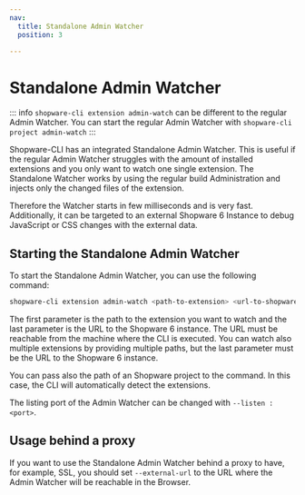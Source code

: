 ```yaml
---
nav:
  title: Standalone Admin Watcher
  position: 3

---
```


# Standalone Admin Watcher


::: info
`shopware-cli extension admin-watch` can be different to the regular Admin Watcher. You can start the regular Admin Watcher with `shopware-cli project admin-watch`
:::

Shopware-CLI has an integrated Standalone Admin Watcher. This is useful if the regular Admin Watcher struggles with the amount of installed extensions and you only want to watch one single extension. The Standalone Watcher works by using the regular build Administration and injects only the changed files of the extension.

Therefore the Watcher starts in few milliseconds and is very fast. Additionally, it can be targeted to an external Shopware 6 Instance to debug JavaScript or CSS changes with the external data.

## Starting the Standalone Admin Watcher

To start the Standalone Admin Watcher, you can use the following command:

```bash
shopware-cli extension admin-watch <path-to-extension> <url-to-shopware>
```

The first parameter is the path to the extension you want to watch and the last parameter is the URL to the Shopware 6 instance. The URL must be reachable from the machine where the CLI is executed. You can watch also multiple extensions by providing multiple paths, but the last parameter must be the URL to the Shopware 6 instance.

You can pass also the path of an Shopware project to the command. In this case, the CLI will automatically detect the extensions.

The listing port of the Admin Watcher can be changed with `--listen :<port>`.

## Usage behind a proxy

If you want to use the Standalone Admin Watcher behind a proxy to have, for example, SSL, you should set `--external-url` to the URL where the Admin Watcher will be reachable in the Browser.
